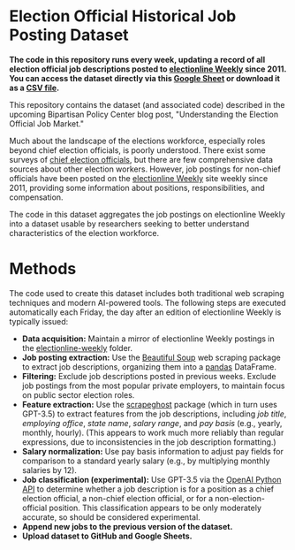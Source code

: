 # Election Official Historical Job Posting Dataset
**The code in this repository runs every week, updating a record of all election official job descriptions posted to [electionline Weekly](https://electionline.org/electionline-weekly/) since 2011. You can access the dataset directly via this [Google Sheet](https://docs.google.com/spreadsheets/d/1t-oMIQVFW1uPRjjQ0Ffnf7w65C-uF1HKFQNp0hFgyzg/edit?usp=sharing) or download it as a [CSV file](dataset.csv).**

This repository contains the dataset (and associated code) described in the upcoming Bipartisan Policy Center blog post, "Understanding the Election Official Job Market."

Much about the landscape of the elections workforce, especially roles beyond chief election officials, is poorly understood. There exist some surveys of [chief election officials](https://evic.reed.edu/leo-survey-summary/), but there are few comprehensive data sources about other election workers. However, job postings for non-chief officials have been posted on the [electionline Weekly](https://electionline.org/electionline-weekly/) site weekly since 2011, providing some information about positions, responsibilities, and compensation.

The code in this dataset aggregates the job postings on electionline Weekly into a dataset usable by researchers seeking to better understand characteristics of the election workforce.



# Methods
The code used to create this dataset includes both traditional web scraping techniques and modern AI-powered tools. The following steps are executed automatically each Friday, the day after an edition of electionline Weekly is typically issued:

- **Data acquisition:** Maintain a mirror of electionline Weekly postings in the [electionline-weekly](electionline-weekly) folder.
- **Job posting extraction:** Use the [Beautiful Soup](https://beautiful-soup-4.readthedocs.io/en/latest/) web scraping package to extract job descriptions, organizing them into a [pandas](https://pandas.pydata.org/docs/index.html) DataFrame.
- **Filtering:** Exclude job descriptions posted in previous weeks. Exclude job postings from the most popular private employers, to maintain focus on public sector election roles.
- **Feature extraction:** Use the [scrapeghost](https://jamesturk.github.io/scrapeghost/) package (which in turn uses GPT-3.5) to extract features from the job descriptions, including *job title*, *employing office*, *state name*, *salary range*, and *pay basis* (e.g., yearly, monthly, hourly). (This appears to work much more reliably than regular expressions, due to inconsistencies in the job description formatting.)
- **Salary normalization:** Use pay basis information to adjust pay fields for comparison to a standard yearly salary (e.g., by multiplying monthly salaries by 12).
- **Job classification (experimental):** Use GPT-3.5 via the [OpenAI Python API](https://github.com/openai/openai-python) to determine whether a job description is for a position as a chief election official, a non-chief election official, or for a non-election-official position. This classification appears to be only moderately accurate, so should be considered experimental.
- **Append new jobs to the previous version of the dataset.**
- **Upload dataset to GitHub and Google Sheets.**